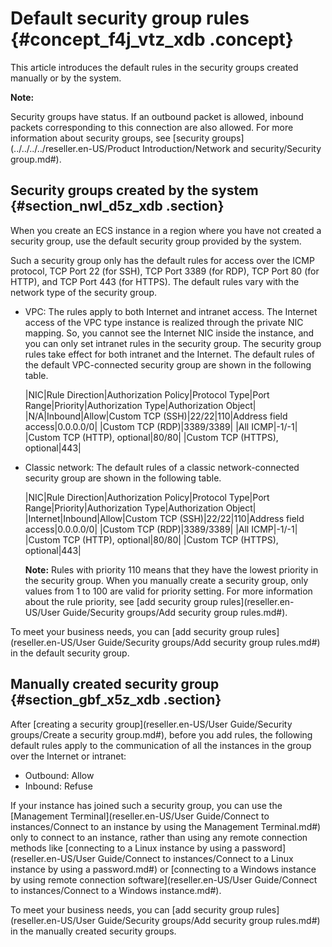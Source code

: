 # Default security group rules {#concept_f4j_vtz_xdb .concept}

This article introduces the default rules in the security groups created manually or by the system.

**Note:** 

Security groups have status. If an outbound packet is allowed, inbound packets corresponding to this connection are also allowed. For more information about security groups, see [security groups](../../../../reseller.en-US/Product Introduction/Network and security/Security group.md#).

## Security groups created by the system {#section_nwl_d5z_xdb .section}

When you create an ECS instance in a region where you have not created a security group, use the default security group provided by the system.

Such a security group only has the default rules for access over the ICMP protocol, TCP Port 22 \(for SSH\), TCP Port 3389 \(for RDP\), TCP Port 80 \(for HTTP\), and TCP Port 443 \(for HTTPS\). The default rules vary with the network type of the security group.

-   VPC: The rules apply to both Internet and intranet access. The Internet access of the VPC type instance is realized through the private NIC mapping. So, you cannot see the Internet NIC inside the instance, and you can only set intranet rules in the security group. The security group rules take effect for both intranet and the Internet. The default rules of the default VPC-connected security group are shown in the following table.

    |NIC|Rule Direction|Authorization Policy|Protocol Type|Port Range|Priority|Authorization Type|Authorization Object|
    |N/A|Inbound|Allow|Custom TCP \(SSH\)|22/22|110|Address field access|0.0.0.0/0|
    |Custom TCP \(RDP\)|3389/3389|
    |All ICMP|-1/-1|
    |Custom TCP \(HTTP\), optional|80/80|
    |Custom TCP \(HTTPS\), optional|443|

-   Classic network: The default rules of a classic network-connected security group are shown in the following table.

    |NIC|Rule Direction|Authorization Policy|Protocol Type|Port Range|Priority|Authorization Type|Authorization Object|
    |Internet|Inbound|Allow|Custom TCP \(SSH\)|22/22|110|Address field access|0.0.0.0/0|
    |Custom TCP \(RDP\)|3389/3389|
    |All ICMP|-1/-1|
    |Custom TCP \(HTTP\), optional|80/80|
    |Custom TCP \(HTTPS\), optional|443|

    **Note:** Rules with priority 110 means that they have the lowest priority in the security group. When you manually create a security group, only values from 1 to 100 are valid for priority setting. For more information about the rule priority, see [add security group rules](reseller.en-US/User Guide/Security groups/Add security group rules.md#).


To meet your business needs, you can [add security group rules](reseller.en-US/User Guide/Security groups/Add security group rules.md#) in the default security group.

## Manually created security group {#section_gbf_x5z_xdb .section}

After [creating a security group](reseller.en-US/User Guide/Security groups/Create a security group.md#), before you add rules, the following default rules apply to the communication of all the instances in the group over the Internet or intranet:

-   Outbound: Allow
-   Inbound: Refuse

If your instance has joined such a security group, you can use the [Management Terminal](reseller.en-US/User Guide/Connect to instances/Connect to an instance by using the Management Terminal.md#) only to connect to an instance, rather than using any remote connection methods like [connecting to a Linux instance by using a password](reseller.en-US/User Guide/Connect to instances/Connect to a Linux instance by using a password.md#) or [connecting to a Windows instance by using remote connection software](reseller.en-US/User Guide/Connect to instances/Connect to a Windows instance.md#).

To meet your business needs, you can [add security group rules](reseller.en-US/User Guide/Security groups/Add security group rules.md#) in the manually created security groups.

